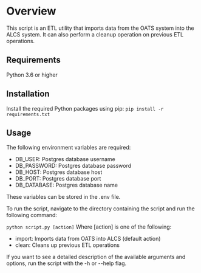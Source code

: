 # Overview

This script is an ETL utility that imports data from the OATS system into the ALCS system. It can also perform a cleanup operation on previous ETL operations.

## Requirements

Python 3.6 or higher

## Installation

Install the required Python packages using pip:
`pip install -r requirements.txt`

## Usage

The following environment variables are required:

- DB_USER: Postgres database username
- DB_PASSWORD: Postgres database password
- DB_HOST: Postgres database host
- DB_PORT: Postgres database port
- DB_DATABASE: Postgres database name

These variables can be stored in the .env file.

To run the script, navigate to the directory containing the script and run the following command:

`python script.py [action]`
Where [action] is one of the following:

- import: Imports data from OATS into ALCS (default action)
- clean: Cleans up previous ETL operations

If you want to see a detailed description of the available arguments and options, run the script with the -h or --help flag.
